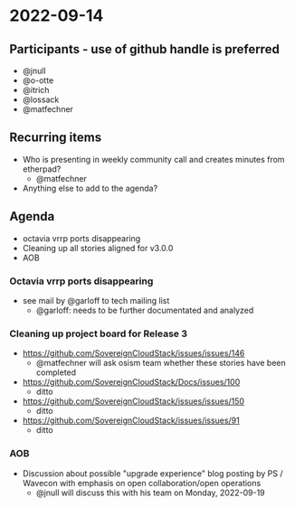 # 2022-09-14
## Participants - use of github handle is preferred
* @jnull
* @o-otte
* @itrich
* @lossack
* @matfechner

## Recurring items

* Who is presenting in weekly community call and creates minutes from etherpad?
  * @matfechner
* Anything else to add to the agenda?

## Agenda
* octavia vrrp ports disappearing
* Cleaning up all stories aligned for v3.0.0
* AOB

### Octavia vrrp ports disappearing
* see mail by @garloff to tech mailing list
   * @garloff: needs to be further documentated and analyzed

### Cleaning up project board for Release 3
* https://github.com/SovereignCloudStack/issues/issues/146
   * @matfechner will ask osism team whether these stories have been completed
* https://github.com/SovereignCloudStack/Docs/issues/100
   * ditto
* https://github.com/SovereignCloudStack/issues/issues/150
   * ditto
* https://github.com/SovereignCloudStack/issues/issues/91
   * ditto
   
### AOB
* Discussion about possible "upgrade experience" blog posting by PS / Wavecon with emphasis on open collaboration/open operations
   * @jnull will discuss this with his team on Monday, 2022-09-19
